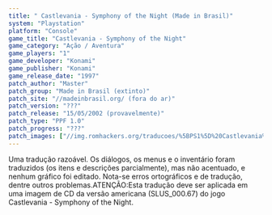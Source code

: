 ```yaml
---
title: " Castlevania - Symphony of the Night (Made in Brasil)"
system: "Playstation"
platform: "Console"
game_title: "Castlevania - Symphony of the Night"
game_category: "Ação / Aventura"
game_players: "1"
game_developer: "Konami"
game_publisher: "Konami"
game_release_date: "1997"
patch_author: "Master"
patch_group: "Made in Brasil (extinto)"
patch_site: "//madeinbrasil.org/ (fora do ar)"
patch_version: "???"
patch_release: "15/05/2002 (provavelmente)"
patch_type: "PPF 1.0"
patch_progress: "???"
patch_images: ["//img.romhackers.org/traducoes/%5BPS1%5D%20Castlevania%20-%20Symphony%20of%20the%20Night%20-%20Made%20in%20Brasil%20-%201.jpg","//img.romhackers.org/traducoes/%5BPS1%5D%20Castlevania%20-%20Symphony%20of%20the%20Night%20-%20Made%20in%20Brasil%20-%202.jpg","//img.romhackers.org/traducoes/%5BPS1%5D%20Castlevania%20-%20Symphony%20of%20the%20Night%20-%20Made%20in%20Brasil%20-%203.png"]
---
```

Uma tradução razoável. Os diálogos, os menus e o inventário foram traduzidos (os itens e descrições parcialmente), mas não acentuado, e nenhum gráfico foi editado. Nota-se erros ortográficos e de tradução, dentre outros problemas.ATENÇÃO:Esta tradução deve ser aplicada em uma imagem de CD da versão americana (SLUS_000.67) do jogo Castlevania - Symphony of the Night.